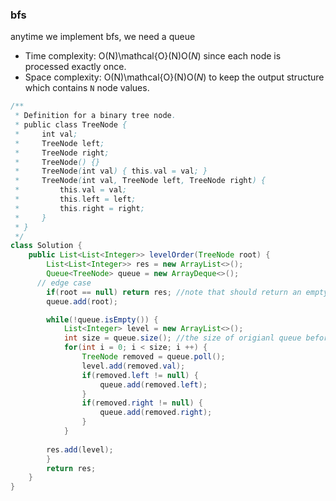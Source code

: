 ### bfs

anytime we implement bfs, we need a queue

- Time complexity: O(N)\mathcal{O}(N)O(*N*) since each node is processed exactly once.
- Space complexity: O(N)\mathcal{O}(N)O(*N*) to keep the output structure which contains `N` node values.

```java
/**
 * Definition for a binary tree node.
 * public class TreeNode {
 *     int val;
 *     TreeNode left;
 *     TreeNode right;
 *     TreeNode() {}
 *     TreeNode(int val) { this.val = val; }
 *     TreeNode(int val, TreeNode left, TreeNode right) {
 *         this.val = val;
 *         this.left = left;
 *         this.right = right;
 *     }
 * }
 */
class Solution {
    public List<List<Integer>> levelOrder(TreeNode root) {
        List<List<Integer>> res = new ArrayList<>();
        Queue<TreeNode> queue = new ArrayDeque<>();
      // edge case
        if(root == null) return res; //note that should return an empty array instead of null;
        queue.add(root);

        while(!queue.isEmpty()) {
            List<Integer> level = new ArrayList<>();
            int size = queue.size(); //the size of origianl queue before adding which only has the same level elements
            for(int i = 0; i < size; i ++) {
                TreeNode removed = queue.poll();
                level.add(removed.val);
                if(removed.left != null) {
                    queue.add(removed.left);
                }
                if(removed.right != null) {
                    queue.add(removed.right);
                }
            }
            
        res.add(level);
        }
        return res;    
    }
}
```


